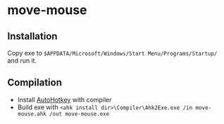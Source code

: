 # move-mouse

## Installation
Copy exe to `$APPDATA/Microsoft/Windows/Start Menu/Programs/Startup/` and run it.

## Compilation
- Install [AutoHotkey](https://www.autohotkey.com/download) with compiler
- Build exe with `<ahk install dir>\Compiler\Ahk2Exe.exe /in move-mouse.ahk /out move-mouse.exe`

